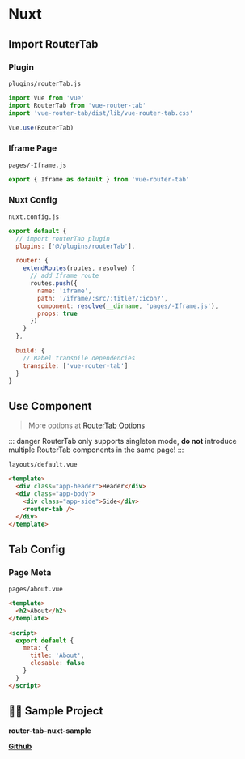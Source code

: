 # Nuxt

## Import RouterTab

### Plugin

`plugins/routerTab.js`

```javascript
import Vue from 'vue'
import RouterTab from 'vue-router-tab'
import 'vue-router-tab/dist/lib/vue-router-tab.css'

Vue.use(RouterTab)
```

### Iframe Page

`pages/-Iframe.js`

```javascript
export { Iframe as default } from 'vue-router-tab'
```

### Nuxt Config

`nuxt.config.js`

```javascript
export default {
  // import routerTab plugin
  plugins: ['@/plugins/routerTab'],

  router: {
    extendRoutes(routes, resolve) {
      // add Iframe route
      routes.push({
        name: 'iframe',
        path: '/iframe/:src/:title?/:icon?',
        component: resolve(__dirname, 'pages/-Iframe.js'),
        props: true
      })
    }
  },

  build: {
    // Babel transpile dependencies
    transpile: ['vue-router-tab']
  }
}
```

## Use Component

> More options at [RouterTab Options](../../api/README.md#routertab-配置参数)

::: danger
RouterTab only supports singleton mode, **do not** introduce multiple RouterTab components in the same page!
:::

`layouts/default.vue`

```html {5}
<template>
  <div class="app-header">Header</div>
  <div class="app-body">
    <div class="app-side">Side</div>
    <router-tab />
  </div>
</template>
```

## Tab Config

### Page Meta

`pages/about.vue`

```html {7}
<template>
  <h2>About</h2>
</template>

<script>
  export default {
    meta: {
      title: 'About',
      closable: false
    }
  }
</script>
```

## 👨‍💻 Sample Project

**router-tab-nuxt-sample**

[**Github**](https://github.com/bhuh12/router-tab-nuxt-sample)

<!--
[**CodeSandbox**](https://codesandbox.io/s/router-tab-sample-8vbj6)

<iframe
  src="https://codesandbox.io/embed/router-tab-sample-8vbj6?fontsize=14&hidenavigation=1&theme=dark"
  style="width:100%; height:500px; border:0; border-radius: 4px; overflow:hidden;"
  title="router-tab-sample"
  allow="geolocation; microphone; camera; midi; vr; accelerometer; gyroscope; payment; ambient-light-sensor; encrypted-media; usb"
  sandbox="allow-modals allow-forms allow-popups allow-scripts allow-same-origin"
></iframe> -->
